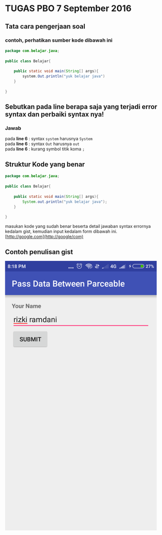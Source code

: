 # TUGAS PBO 7 September 2016 

## **Tata cara pengerjaan soal**
### **contoh, perhatikan sumber kode dibawah ini**

```java
package com.belajar.java;

public class Belajar{

    public static void main(String[] args){
        system.Out.println("yuk belajar java")
    }

}
```
## **Sebutkan pada line berapa saja yang terjadi error syntax dan perbaiki syntax nya!**
### **Jawab**
pada **line 6** : syntax `system` harusnya `System` <br />
pada **line 6** : syntax `Out` harusnya `out` <br />
pada **line 6** : kurang symbol titik koma `;`


## **Struktur Kode yang benar**
```java
package com.belajar.java;

public class Belajar{

    public static void main(String[] args){
        System.out.println("yuk belajar java");
    }

}
```
masukan kode yang sudah benar beserta detail jawaban syntax errornya kedalam gist, kemudian input kedalam form dibawah ini.
<br />[http://google.com](http://google/com)
## **Contoh penulisan gist**
<img width="500" src="https://github.com/ramdanisource/PassDataBetweenParceable/raw/master/screenshot/Screenshot_2016-08-23-20-18-06-420_com.labs.ramdani.passbetweenparceable.png" alt="Screenshot app">